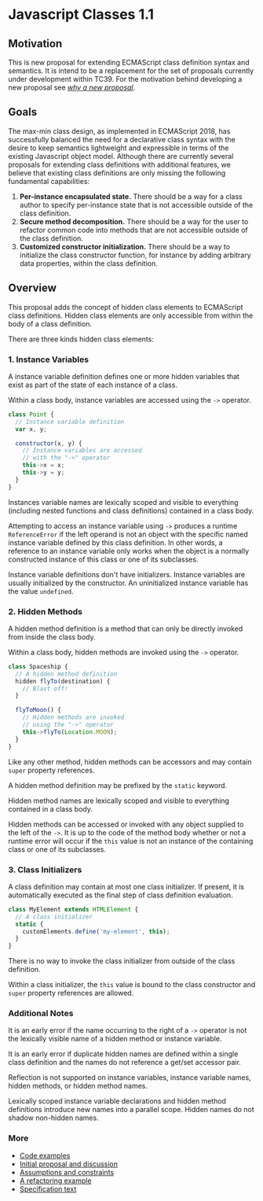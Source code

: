 # Javascript Classes 1.1

## Motivation

This is new proposal for extending ECMAScript class definition syntax and semantics. It is intend to be a replacement for the  set of proposals currently under development within TC39. For the motivation behind developing a new proposal see *[why a new proposal](docs/motivation.md)*.

## Goals

The max-min class design, as implemented in ECMAScript 2018, has successfully balanced the need for a declarative class syntax with the desire to keep semantics lightweight and expressible in terms of the existing Javascript object model. Although there are currently several proposals for extending class definitions with additional features, we believe that existing class definitions are only missing the following fundamental capabilities:

1. **Per-instance encapsulated state.** There should be a way for a class author to specify per-instance state that is not accessible outside of the class definition.
1. **Secure method decomposition.** There should be a way for the user to refactor common code into methods that are not accessible outside of the class definition.
1. **Customized constructor initialization.** There should be a way to initialize the class constructor function, for instance by adding arbitrary data properties, within the class definition.

## Overview

This proposal adds the concept of hidden class elements to ECMAScript class definitions. Hidden class elements are only accessible from within the body of a class definition.

There are three kinds hidden class elements:

### 1. Instance Variables

A instance variable definition defines one or more hidden variables that exist as part of the state of each instance of a class.

Within a class body, instance variables are accessed using the `->` operator.

```js
class Point {
  // Instance variable definition
  var x, y;

  constructor(x, y) {
    // Instance variables are accessed
    // with the "->" operator
    this->x = x;
    this->y = y;
  }
}
```

Instances variable names are lexically scoped and visible to everything (including nested functions and class definitions) contained in a class body.

Attempting to access an instance variable using `->` produces a runtime `ReferenceError` if the left operand is not an object with the specific named instance variable defined by this class definition. In other words, a reference to an instance variable only works when the object is a normally constructed instance of this class or one of its subclasses.

Instance variable definitions don't have initializers. Instance variables are usually initialized by the constructor. An uninitialized instance variable has the value `undefined`.

### 2. Hidden Methods

A hidden method definition is a method that can only be directly invoked from inside the class body.

Within a class body, hidden methods are invoked using the `->` operator.

```js
class Spaceship {
  // A hidden method definition
  hidden flyTo(destination) {
    // Blast off!
  }

  flyToMoon() {
    // Hidden methods are invoked
    // using the "->" operator
    this->flyTo(Location.MOON);
  }
}
```

Like any other method, hidden methods can be accessors and may contain `super` property references.

A hidden method definition may be prefixed by the `static` keyword.

Hidden method names are lexically scoped and visible to everything contained in a class body.

Hidden methods can be accessed or invoked with any object supplied to the left of the `->`. It is up to the code of the method body whether or not a runtime error will occur if the `this` value is not an instance of the containing class or one of its subclasses.

### 3. Class Initializers

A class definition may contain at most one class initializer. If present, it is automatically executed as the final step of class definition evaluation.

```js
class MyElement extends HTMLElement {
  // A class initializer
  static {
    customElements.define('my-element', this);
  }
}
```

There is no way to invoke the class initializer from outside of the class definition.

Within a class initializer, the `this` value is bound to the class constructor and `super` property references are allowed.

### Additional Notes

It is an early error if the name occurring to the right of a `->` operator is not the lexically visible name of a hidden method or instance variable.

It is an early error if duplicate hidden names are defined within a single class definition and the names do not reference a get/set accessor pair.

Reflection is not supported on instance variables, instance variable names, hidden methods, or hidden method names.

Lexically scoped instance variable declarations and hidden method definitions introduce new names into a parallel scope. Hidden names do not shadow non-hidden names.

### More

- [Code examples](https://github.com/zenparsing/js-classes-1.1/tree/master/examples)
- [Initial proposal and discussion](https://github.com/zenparsing/js-classes-1.1/issues/7)
- [Assumptions and constraints](docs/assumptions-and-constraints.md)
- [A refactoring example](docs/refactoring.md)
- [Specification text](https://zenparsing.github.io/js-classes-1.1/)
